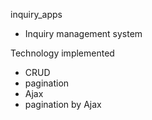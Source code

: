 inquiry_apps
- Inquiry management system

Technology implemented
- CRUD
- pagination
- Ajax
- pagination by Ajax